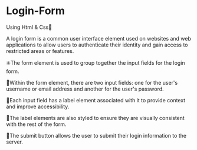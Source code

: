 # Login-Form
Using Html & Css🔻

A login form is a common user interface element used on websites and web applications to allow users to authenticate their identity and gain access to restricted areas or features.

✳️The form element is used to group together the input fields for the login form.

🔹Within the form element, there are two input fields:
one for the user's username or email address and another for the user's password.

🔹Each input field has a label element associated with it to provide context and improve accessibility.

🔹The label elements are also styled to ensure they are visually consistent with the rest of the form.

🔹The submit button allows the user to submit their login information to the server.
